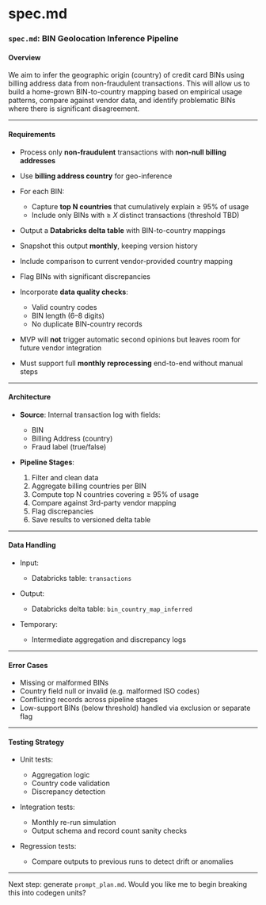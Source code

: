 # spec.md

### `spec.md`: BIN Geolocation Inference Pipeline

#### **Overview**

We aim to infer the geographic origin (country) of credit card BINs using billing address data from non-fraudulent transactions. This will allow us to build a home-grown BIN-to-country mapping based on empirical usage patterns, compare against vendor data, and identify problematic BINs where there is significant disagreement.

---

#### **Requirements**

* Process only **non-fraudulent** transactions with **non-null billing addresses**
* Use **billing address country** for geo-inference
* For each BIN:

  * Capture **top N countries** that cumulatively explain ≥ 95% of usage
  * Include only BINs with ≥ *X* distinct transactions (threshold TBD)
* Output a **Databricks delta table** with BIN-to-country mappings
* Snapshot this output **monthly**, keeping version history
* Include comparison to current vendor-provided country mapping
* Flag BINs with significant discrepancies
* Incorporate **data quality checks**:

  * Valid country codes
  * BIN length (6–8 digits)
  * No duplicate BIN-country records
* MVP will **not** trigger automatic second opinions but leaves room for future vendor integration
* Must support full **monthly reprocessing** end-to-end without manual steps

---

#### **Architecture**

* **Source**: Internal transaction log with fields:

  * BIN
  * Billing Address (country)
  * Fraud label (true/false)
* **Pipeline Stages**:

  1. Filter and clean data
  2. Aggregate billing countries per BIN
  3. Compute top N countries covering ≥ 95% of usage
  4. Compare against 3rd-party vendor mapping
  5. Flag discrepancies
  6. Save results to versioned delta table

---

#### **Data Handling**

* Input:

  * Databricks table: `transactions`
* Output:

  * Databricks delta table: `bin_country_map_inferred`
* Temporary:

  * Intermediate aggregation and discrepancy logs

---

#### **Error Cases**

* Missing or malformed BINs
* Country field null or invalid (e.g. malformed ISO codes)
* Conflicting records across pipeline stages
* Low-support BINs (below threshold) handled via exclusion or separate flag

---

#### **Testing Strategy**

* Unit tests:

  * Aggregation logic
  * Country code validation
  * Discrepancy detection
* Integration tests:

  * Monthly re-run simulation
  * Output schema and record count sanity checks
* Regression tests:

  * Compare outputs to previous runs to detect drift or anomalies

---

Next step: generate `prompt_plan.md`. Would you like me to begin breaking this into codegen units?
